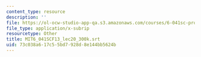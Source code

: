 ```yaml
---
content_type: resource
description: ''
file: https://ol-ocw-studio-app-qa.s3.amazonaws.com/courses/6-041sc-probabilistic-systems-analysis-and-applied-probability-fall-2013/73c038a617c55bd7928d8e144bb5624b_MIT6_041SCF13_lec20_300k.vtt
file_type: application/x-subrip
resourcetype: Other
title: MIT6_041SCF13_lec20_300k.srt
uid: 73c038a6-17c5-5bd7-928d-8e144bb5624b
---
```

